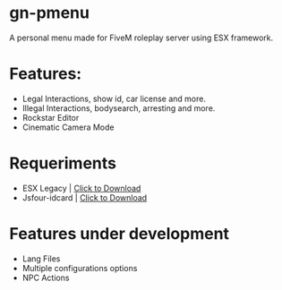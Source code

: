 # gn-pmenu
A personal menu made for FiveM roleplay server using ESX framework. 

# Features:
- Legal Interactions, show id, car license and more.
- Illegal Interactions, bodysearch, arresting and more.
- Rockstar Editor
- Cinematic Camera Mode

# Requeriments
- ESX Legacy | [Click to Download](https://github.com/synceye/es_extended)
- Jsfour-idcard | [Click to Download](https://github.com/jonassvensson4/jsfour-idcard)

# Features under development
- Lang Files
- Multiple configurations options
- NPC Actions